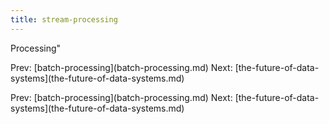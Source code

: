 ```yaml
---
title: stream-processing
---
```


Processing\"

Prev: \[batch-processing](batch-processing.md)
Next:
\[the-future-of-data-systems](the-future-of-data-systems.md)

Prev: \[batch-processing](batch-processing.md)
Next:
\[the-future-of-data-systems](the-future-of-data-systems.md)
